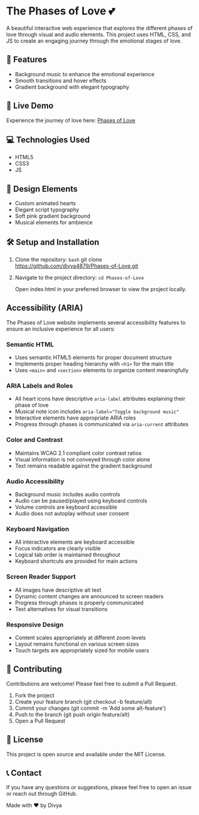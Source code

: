 # The Phases of Love 💕

A beautiful interactive web experience that explores the different phases of love through visual and audio elements. This project uses HTML, CSS, and JS to create an engaging journey through the emotional stages of love.

## 🌟 Features

- Background music to enhance the emotional experience
- Smooth transitions and hover effects
- Gradient background with elegant typography

## 🚀 Live Demo

Experience the journey of love here: [Phases of Love](https://divya4879.github.io/Phases-of-Love)

## 💻 Technologies Used

- HTML5
- CSS3
- JS

## 🎨 Design Elements

- Custom animated hearts
- Elegant script typography
- Soft pink gradient background
- Musical elements for ambience

## 🛠️ Setup and Installation

1. Clone the repository:
   ```bash```
   git clone https://github.com/divya4879/Phases-of-Love.git

2. Navigate to the project directory:
   ```cd Phases-of-Love```
   
   Open index.html in your preferred browser to view the project locally.

## Accessibility (ARIA)

The Phases of Love website implements several accessibility features to ensure an inclusive experience for all users:

### Semantic HTML
- Uses semantic HTML5 elements for proper document structure
- Implements proper heading hierarchy with `<h1>` for the main title
- Uses `<main>` and `<section>` elements to organize content meaningfully

### ARIA Labels and Roles
- All heart icons have descriptive `aria-label` attributes explaining their phase of love
- Musical note icon includes `aria-label="Toggle background music"`
- Interactive elements have appropriate ARIA roles
- Progress through phases is communicated via `aria-current` attributes

### Color and Contrast
- Maintains WCAG 2.1 compliant color contrast ratios
- Visual information is not conveyed through color alone
- Text remains readable against the gradient background

### Audio Accessibility
- Background music includes audio controls
- Audio can be paused/played using keyboard controls
- Volume controls are keyboard accessible
- Audio does not autoplay without user consent

### Keyboard Navigation
- All interactive elements are keyboard accessible
- Focus indicators are clearly visible
- Logical tab order is maintained throughout
- Keyboard shortcuts are provided for main actions

### Screen Reader Support
- All images have descriptive alt text
- Dynamic content changes are announced to screen readers
- Progress through phases is properly communicated
- Text alternatives for visual transitions

### Responsive Design
- Content scales appropriately at different zoom levels
- Layout remains functional on various screen sizes
- Touch targets are appropriately sized for mobile users

## 🤝 Contributing

Contributions are welcome! Please feel free to submit a Pull Request.

1. Fork the project
2. Create your feature branch (git checkout -b feature/alt)
3. Commit your changes (git commit -m 'Add some alt-feature')
4. Push to the branch (git push origin feature/alt)
5. Open a Pull Request


## 📝 License
This project is open source and available under the MIT License.


## 📞 Contact
If you have any questions or suggestions, please feel free to open an issue or reach out through GitHub.

Made with ❤️ by Divya
